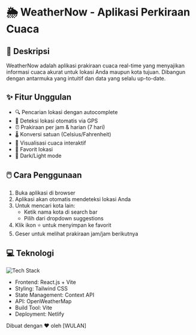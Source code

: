 # 🌦️ WeatherNow - Aplikasi Perkiraan Cuaca


## 📝 Deskripsi
WeatherNow adalah aplikasi prakiraan cuaca real-time yang menyajikan informasi cuaca akurat untuk lokasi Anda maupun kota tujuan. Dibangun dengan antarmuka yang intuitif dan data yang selalu up-to-date.

## ✨ Fitur Unggulan
- 🔍 Pencarian lokasi dengan autocomplete
- 📍 Deteksi lokasi otomatis via GPS
- ⏰ Prakiraan per jam & harian (7 hari)
- 🌡️ Konversi satuan (Celsius/Fahrenheit)
- 🌈 Visualisasi cuaca interaktif
- 📌 Favorit lokasi
- 🌙 Dark/Light mode



## 🖱️ Cara Penggunaan
1. Buka aplikasi di browser
2. Aplikasi akan otomatis mendeteksi lokasi Anda
3. Untuk mencari kota lain:
   - Ketik nama kota di search bar
   - Pilih dari dropdown suggestions
4. Klik ikon ⭐ untuk menyimpan ke favorit
5. Geser untuk melihat prakiraan jam/jam berikutnya

## 💻 Teknologi
![Tech Stack](https://skillicons.dev/icons?i=react,js,html,css,nodejs,git)

- Frontend: React.js + Vite
- Styling: Tailwind CSS
- State Management: Context API
- API: OpenWeatherMap
- Build Tool: Vite
- Deployment: Netlify



Dibuat dengan ❤️ oleh [WULAN] 
